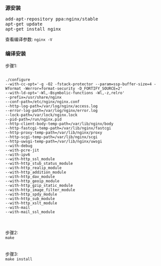 <h3>源安装</h3>
<pre>
add-apt-repository ppa:nginx/stable
apt-get update
apt-get install nginx
</pre>

查看编译参数: <code>nginx -V </code>
<h3>编译安装</h3>
步骤1:
<pre><code> 
./configure 
--with-cc-opt='-g -O2 -fstack-protector --param=ssp-buffer-size=4 -Wformat -Werror=format-security -D_FORTIFY_SOURCE=2' 
--with-ld-opt='-Wl,-Bsymbolic-functions -Wl,-z,relro' 
--prefix=/usr/share/nginx 
--conf-path=/etc/nginx/nginx.conf 
--http-log-path=/var/log/nginx/access.log 
--error-log-path=/var/log/nginx/error.log 
--lock-path=/var/lock/nginx.lock 
--pid-path=/run/nginx.pid 
--http-client-body-temp-path=/var/lib/nginx/body 
--http-fastcgi-temp-path=/var/lib/nginx/fastcgi 
--http-proxy-temp-path=/var/lib/nginx/proxy 
--http-scgi-temp-path=/var/lib/nginx/scgi 
--http-uwsgi-temp-path=/var/lib/nginx/uwsgi 
--with-debug 
--with-pcre-jit 
--with-ipv6 
--with-http_ssl_module 
--with-http_stub_status_module 
--with-http_realip_module 
--with-http_addition_module 
--with-http_dav_module 
--with-http_geoip_module 
--with-http_gzip_static_module 
--with-http_image_filter_module 
--with-http_spdy_module 
--with-http_sub_module 
--with-http_xslt_module 
--with-mail 
--with-mail_ssl_module 
</code></pre>
<br/>
<br/>
步骤2:<code>
make 
</code>
<br/>
<br/>
步骤3:<code>
make install
</code>
